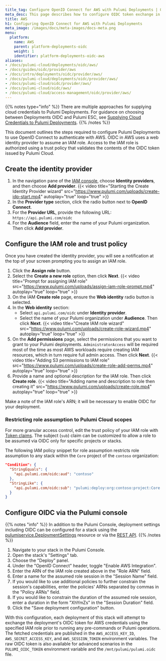 ```yaml
---
title_tag: Configure OpenID Connect for AWS with Pulumi Deployments | OIDC
meta_desc: This page describes how to configure OIDC token exchange in AWS for use with Pulumi Deployments
title: AWS
h1: Configuring OpenID Connect for AWS with Pulumi Deployments
meta_image: /images/docs/meta-images/docs-meta.png
menu:
  platform:
    name: AWS
    parent: platform-deployments-oidc
    weight: 1
    identifier: platform-deployments-oidc-aws
aliases:
- /docs/pulumi-cloud/deployments/oidc/aws/
- /docs/guides/oidc/provider/aws
- /docs/intro/deployments/oidc/provider/aws/
- /docs/pulumi-cloud/deployments/oidc/provider/aws/
- /docs/pulumi-cloud/oidc/provider/aws/
- /docs/pulumi-cloud/oidc/aws/
- /docs/pulumi-cloud/access-management/oidc/provider/aws/
---
```


{{% notes type="info" %}}
There are multiple approaches for supplying cloud credentials to Pulumi Deployments. For guidance on choosing between Deployments OIDC and Pulumi ESC, see [Supplying Cloud Credentials to Pulumi Deployments](/docs/platform/deployments/cloud-credentials/).
{{% /notes %}}

This document outlines the steps required to configure Pulumi Deployments to use OpenID Connect to authenticate with AWS. OIDC in AWS uses a web identity provider to assume an IAM role. Access to the IAM role is authorized using a trust policy that validates the contents of the OIDC token issued by Pulumi Cloud.

## Create the identity provider

1. In the navigation pane of the [IAM console](https://console.aws.amazon.com/iam/), choose **Identity providers**, and then choose **Add provider**.
  {{< video title="Starting the Create Identity Provider wizard" src="https://www.pulumi.com/uploads/create-idp-start.mp4" autoplay="true" loop="true" >}}
2. In the **Provider type** section, click the radio button next to **OpenID Connect**.
3. For the **Provider URL**, provide the following URL: `https://api.pulumi.com/oidc`
4. For the **Audience** field, enter the name of your Pulumi organization. Then click **Add provider**.

## Configure the IAM role and trust policy

Once you have created the identity provider, you will see a notification at the top of your screen prompting you to assign an IAM role.

1. Click the **Assign role** button.
2. Select the **Create a new role** option, then click **Next**.
  {{< video title="Prompt for assigning IAM role" src="https://www.pulumi.com/uploads/assign-iam-role-prompt.mp4" autoplay="true" loop="true" >}}
3. On the IAM **Create role** page, ensure the **Web identity** radio button is selected.
4. In the **Web identity** section:
    * Select `api.pulumi.com/oidc` under **Identity provider**.
    * Select the name of your Pulumi organization under **Audience**. Then click **Next**.
  {{< video title="Create IAM role wizard" src="https://www.pulumi.com/uploads/create-role-wizard.mp4" autoplay="true" loop="true" >}}
5. On the **Add permissions** page, select the permissions that you want to grant to your Pulumi deployments. `AdministratorAccess` will be required most of the time as most AWS workloads require creating IAM resources, which in turn require full admin access. Then click **Next**.
  {{< video title="Adding S3 permissions to IAM role" src="https://www.pulumi.com/uploads/create-role-add-perms.mp4" autoplay="true" loop="true" >}}
6. Provide a name and optional description for the IAM role. Then click **Create role**.
  {{< video title="Adding name and description to role then creating it" src="https://www.pulumi.com/uploads/create-role.mp4" autoplay="true" loop="true" >}}

Make a note of the IAM role's ARN; it will be necessary to enable OIDC for your deployment.

### Restricting role assumption to Pulumi Cloud scopes

For more granular access control, edit the trust policy of your IAM role with [Token claims](/docs/platform/deployments/oidc/#custom-claims). The subject (`sub`) claim can be customized to allow a role to be assumed via OIDC only for specific projects or stacks.

The following IAM policy snippet for role assumption restricts role assumption to any stack within the `Core` project of the `contoso` organization:

```json
"Condition": {
  "StringEquals": {
    "api.pulumi.com/oidc:aud": "contoso"
  },
  "StringLike": {
    "api.pulumi.com/oidc:sub": "pulumi:deploy:org:contoso:project:Core:*"
  }
}
```

## Configure OIDC via the Pulumi console

{{% notes "info" %}}
In addition to the Pulumi Console, deployment settings including OIDC can be configured for a stack using the [pulumiservice.DeploymentSettings](https://www.pulumi.com/registry/packages/pulumiservice/api-docs/deploymentsettings/) resource or via the [REST API](/docs/platform/deployments/api/#patchsettings).
{{% /notes %}}

1. Navigate to your stack in the Pulumi Console.
2. Open the stack's "Settings" tab.
3. Choose the "Deploy" panel.
4. Under the "OpenID Connect" header, toggle "Enable AWS Integration".
5. Enter the ARN of the IAM role created above in the "Role ARN" field.
6. Enter a name for the assumed role session in the "Session Name" field.
7. If you would like to use additional policies to further constrain the session's capabilities, enter the policies' ARNs separated by commas in the "Policy ARNs" field.
8. If you would like to constrain the duration of the assumed role session, enter a duration in the form "XhYmZs" in the "Session Duration" field.
9. Click the "Save deployment configuration" button.

With this configuration, each deployment of this stack will attempt to exchange the deployment's OIDC token for AWS credentials using the specified IAM role prior to running any pre-commands or Pulumi operations. The fetched credentials are published in the `AWS_ACCESS_KEY_ID`, `AWS_SECRET_ACCESS_KEY`, and `AWS_SESSION_TOKEN` environment variables. The raw OIDC token is also available for advanced scenarios in the `PULUMI_OIDC_TOKEN` environment variable and the `/mnt/pulumi/pulumi.oidc` file.
